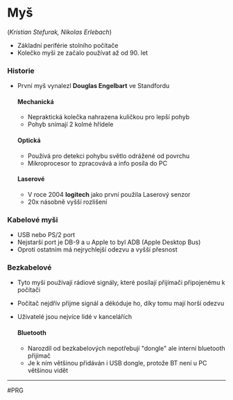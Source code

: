 # Myš

(*Kristian Stefurak, Nikolas Erlebach*)

- Základní periférie stolního počítače
- Kolečko myši ze začalo používat až od 90. let

### Historie
- První myš vynalezl **Douglas Engelbart** ve Standfordu

	#### Mechanická
	- Nepraktická kolečka nahrazena kuličkou pro lepší pohyb 
	- Pohyb snímají 2 kolmé hřídele

	#### Optická
	- Používá pro detekci pohybu světlo odrážené od povrchu
	- Mikroprocesor to zpracovává a info posíla do PC

	#### Laserové 
	- V roce 2004 **logitech** jako první použila Laserový senzor
	- 20x násobně vyšší rozlišení 

### Kabelové myši
- USB nebo PS/2 port
- Nejstarší port je DB-9 a u Apple to byl ADB (Apple Desktop Bus)
- Oproti ostatním má nejrychlejší odezvu a vyšší přesnost

### Bezkabelové
- Tyto myši používají rádiové signály, které posílají přijímači připojenému k počítači
- Počítač nejdřív přijme signál a dékóduje ho, díky tomu mají horší odezvu
- Uživatelé jsou nejvíce lidé v kancelářích

	#### Bluetooth
	- Narozdíl od bezkabelových nepotřebují "dongle" ale interní bluetooth přijímač
	- Je k ním většinou přidáván i USB dongle, protože BT není u PC většinou vidět


---

#PRG 